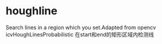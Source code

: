 # houghline
Search lines in a region which you set.Adapted from opencv icvHoughLinesProbabilistic
在start和end的矩形区域内检测线
